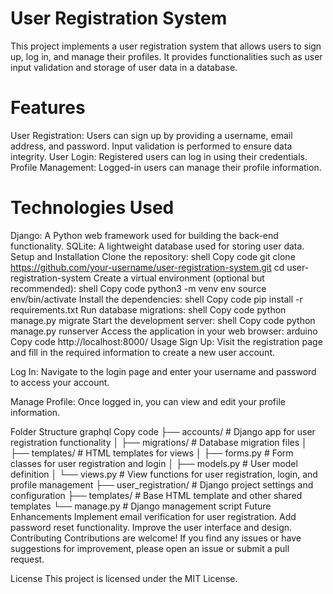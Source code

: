 # User Registration System
This project implements a user registration system that allows users to sign up, log in, and manage their profiles. It provides functionalities such as user input validation and storage of user data in a database.

# Features
User Registration: Users can sign up by providing a username, email address, and password. Input validation is performed to ensure data integrity.
User Login: Registered users can log in using their credentials.
Profile Management: Logged-in users can manage their profile information.
# Technologies Used
Django: A Python web framework used for building the back-end functionality.
SQLite: A lightweight database used for storing user data.
Setup and Installation
Clone the repository:
shell
Copy code
git clone https://github.com/your-username/user-registration-system.git
cd user-registration-system
Create a virtual environment (optional but recommended):
shell
Copy code
python3 -m venv env
source env/bin/activate
Install the dependencies:
shell
Copy code
pip install -r requirements.txt
Run database migrations:
shell
Copy code
python manage.py migrate
Start the development server:
shell
Copy code
python manage.py runserver
Access the application in your web browser:
arduino
Copy code
http://localhost:8000/
Usage
Sign Up: Visit the registration page and fill in the required information to create a new user account.

Log In: Navigate to the login page and enter your username and password to access your account.

Manage Profile: Once logged in, you can view and edit your profile information.

Folder Structure
graphql
Copy code
├── accounts/                   # Django app for user registration functionality
│   ├── migrations/             # Database migration files
│   ├── templates/              # HTML templates for views
│   ├── forms.py                # Form classes for user registration and login
│   ├── models.py               # User model definition
│   └── views.py                # View functions for user registration, login, and profile management
├── user_registration/          # Django project settings and configuration
├── templates/                  # Base HTML template and other shared templates
└── manage.py                   # Django management script
Future Enhancements
Implement email verification for user registration.
Add password reset functionality.
Improve the user interface and design.
Contributing
Contributions are welcome! If you find any issues or have suggestions for improvement, please open an issue or submit a pull request.

License
This project is licensed under the MIT License.
